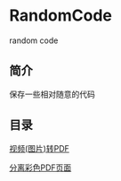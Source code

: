 # RandomCode
random code

## 简介
保存一些相对随意的代码

## 目录
[视频(图片)转PDF](https://github.com/wwwHui/RandomCode/tree/main/video2pdf) 

[分离彩色PDF页面](https://github.com/wwwHui/RandomCode/tree/main/ColorfulPDFPages) 

